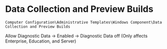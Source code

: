 # Data Collection and Preview Builds

`Computer Configuration\Administrative Templates\Windows Component\Data Collection and Preview Builds`

Allow Diagnostic Data -> Enabled -> Diagnostic Data off (Only affects Enterprise, Education, and Server)